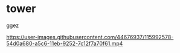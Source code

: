 # tower

ggez


https://user-images.githubusercontent.com/44676937/115992578-54d0a680-a5c6-11eb-9252-7c12f7a70f61.mp4

